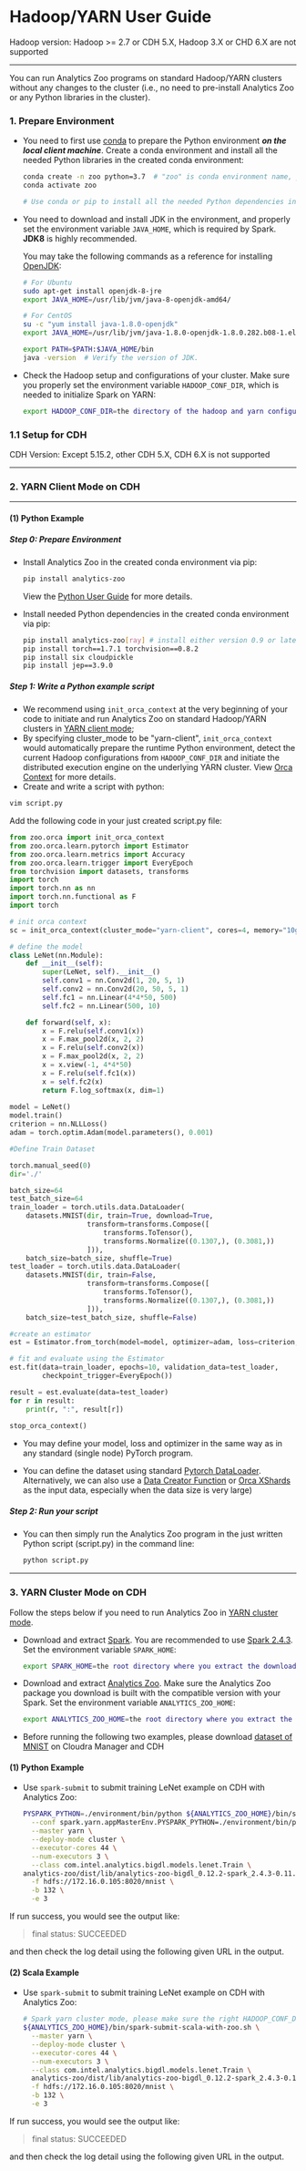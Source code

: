 # Hadoop/YARN User Guide

Hadoop version: Hadoop >= 2.7 or CDH 5.X, Hadoop 3.X or CHD 6.X are not supported

---

You can run Analytics Zoo programs on standard Hadoop/YARN clusters without any changes to the cluster (i.e., no need to pre-install Analytics Zoo or any Python libraries in the cluster).

### **1. Prepare Environment**

- You need to first use [conda](https://docs.conda.io/projects/conda/en/latest/user-guide/install/) to prepare the Python environment _**on the local client machine**_. Create a conda environment and install all the needed Python libraries in the created conda environment:

  ```bash
  conda create -n zoo python=3.7  # "zoo" is conda environment name, you can use any name you like.
  conda activate zoo

  # Use conda or pip to install all the needed Python dependencies in the created conda environment.
  ```

- You need to download and install JDK in the environment, and properly set the environment variable `JAVA_HOME`, which is required by Spark. __JDK8__ is highly recommended.

  You may take the following commands as a reference for installing [OpenJDK](https://openjdk.java.net/install/):

  ```bash
  # For Ubuntu
  sudo apt-get install openjdk-8-jre
  export JAVA_HOME=/usr/lib/jvm/java-8-openjdk-amd64/

  # For CentOS
  su -c "yum install java-1.8.0-openjdk"
  export JAVA_HOME=/usr/lib/jvm/java-1.8.0-openjdk-1.8.0.282.b08-1.el7_9.x86_64/jre

  export PATH=$PATH:$JAVA_HOME/bin
  java -version  # Verify the version of JDK.
  ```

- Check the Hadoop setup and configurations of your cluster. Make sure you properly set the environment variable `HADOOP_CONF_DIR`, which is needed to initialize Spark on YARN:

  ```bash
  export HADOOP_CONF_DIR=the directory of the hadoop and yarn configurations
  ```

### **1.1 Setup for CDH**

CDH Version: Except 5.15.2, other CDH 5.X, CDH 6.X is not supported

---
### **2. YARN Client Mode on CDH**
-------------------------------------------------------
#### (1) Python Example
##### Step 0: Prepare Environment
- Install Analytics Zoo in the created conda environment via pip:

  ```bash
  pip install analytics-zoo
  ```

  View the [Python User Guide](./python.md) for more details.
  
- Install needed Python dependencies in the created conda environment via pip:

  ```bash
  pip install analytics-zoo[ray] # install either version 0.9 or latest nightly build
  pip install torch==1.7.1 torchvision==0.8.2
  pip install six cloudpickle
  pip install jep==3.9.0
  ```
  
##### **Step 1: Write a Python example script**

- We recommend using `init_orca_context` at the very beginning of your code to initiate and run Analytics Zoo on standard Hadoop/YARN clusters in [YARN client mode](https://spark.apache.org/docs/latest/running-on-yarn.html#launching-spark-on-yarn);
- By specifying cluster_mode to be "yarn-client", `init_orca_context` would automatically prepare the runtime Python environment, detect the current Hadoop configurations from `HADOOP_CONF_DIR` and initiate the distributed execution engine on the underlying YARN cluster. View [Orca Context](../Orca/Overview/orca-context.md) for more details.
- Create and write a script with python:

```bash
vim script.py
```
Add the following code in your just created script.py file:
```python
from zoo.orca import init_orca_context
from zoo.orca.learn.pytorch import Estimator 
from zoo.orca.learn.metrics import Accuracy
from zoo.orca.learn.trigger import EveryEpoch 
from torchvision import datasets, transforms
import torch
import torch.nn as nn
import torch.nn.functional as F
import torch

# init orca context
sc = init_orca_context(cluster_mode="yarn-client", cores=4, memory="10g", num_nodes=2)

# define the model
class LeNet(nn.Module):
    def __init__(self):
        super(LeNet, self).__init__()
        self.conv1 = nn.Conv2d(1, 20, 5, 1)
        self.conv2 = nn.Conv2d(20, 50, 5, 1)
        self.fc1 = nn.Linear(4*4*50, 500)
        self.fc2 = nn.Linear(500, 10)

    def forward(self, x):
        x = F.relu(self.conv1(x))
        x = F.max_pool2d(x, 2, 2)
        x = F.relu(self.conv2(x))
        x = F.max_pool2d(x, 2, 2)
        x = x.view(-1, 4*4*50)
        x = F.relu(self.fc1(x))
        x = self.fc2(x)
        return F.log_softmax(x, dim=1)
        
model = LeNet()
model.train()
criterion = nn.NLLLoss()
adam = torch.optim.Adam(model.parameters(), 0.001)

#Define Train Dataset

torch.manual_seed(0)
dir='./'

batch_size=64
test_batch_size=64
train_loader = torch.utils.data.DataLoader(
    datasets.MNIST(dir, train=True, download=True,
                   transform=transforms.Compose([
                       transforms.ToTensor(),
                       transforms.Normalize((0.1307,), (0.3081,))
                   ])),
    batch_size=batch_size, shuffle=True)
test_loader = torch.utils.data.DataLoader(
    datasets.MNIST(dir, train=False,
                   transform=transforms.Compose([
                       transforms.ToTensor(),
                       transforms.Normalize((0.1307,), (0.3081,))
                   ])),
    batch_size=test_batch_size, shuffle=False)

#create an estimator
est = Estimator.from_torch(model=model, optimizer=adam, loss=criterion, metrics=[Accuracy()])

# fit and evaluate using the Estimator
est.fit(data=train_loader, epochs=10, validation_data=test_loader,
        checkpoint_trigger=EveryEpoch())

result = est.evaluate(data=test_loader)
for r in result:
    print(r, ":", result[r])
    
stop_orca_context()
```
- You may define your model, loss and optimizer in the same way as in any standard (single node) PyTorch program.

- You can define the dataset using standard [Pytorch DataLoader](https://pytorch.org/docs/stable/data.html). Alternatively, we can also use a [Data Creator Function](https://github.com/intel-analytics/analytics-zoo/blob/master/docs/docs/colab-notebook/orca/quickstart/pytorch_lenet_mnist_data_creator_func.ipynb) or [Orca XShards](../Overview/data-parallel-processing) as the input data, especially when the data size is very large)

##### **Step 2: Run your script**

- You can then simply run the Analytics Zoo program in the just written Python script (script.py) in the command line:

  ```bash
  python script.py
  ```
---
### **3. YARN Cluster Mode on CDH**

Follow the steps below if you need to run Analytics Zoo in [YARN cluster mode](https://spark.apache.org/docs/latest/running-on-yarn.html#launching-spark-on-yarn).

- Download and extract [Spark](https://spark.apache.org/downloads.html). You are recommended to use [Spark 2.4.3](https://archive.apache.org/dist/spark/spark-2.4.3/spark-2.4.3-bin-hadoop2.7.tgz). Set the environment variable `SPARK_HOME`:

  ```bash
  export SPARK_HOME=the root directory where you extract the downloaded Spark package
  ```

- Download and extract [Analytics Zoo](../release.md). Make sure the Analytics Zoo package you download is built with the compatible version with your Spark. Set the environment variable `ANALYTICS_ZOO_HOME`:

  ```bash
  export ANALYTICS_ZOO_HOME=the root directory where you extract the downloaded Analytics Zoo package
  ```
- Before running the following two examples, please download [dataset of MNIST](http://yann.lecun.com/exdb/mnist/) on Cloudra Manager and CDH

#### (1) Python Example  
- Use `spark-submit` to submit training LeNet example on CDH with Analytics Zoo:

  ```bash
  PYSPARK_PYTHON=./environment/bin/python ${ANALYTICS_ZOO_HOME}/bin/spark-submit-python-with-zoo.sh \
    --conf spark.yarn.appMasterEnv.PYSPARK_PYTHON=./environment/bin/python \
    --master yarn \
    --deploy-mode cluster \
    --executor-cores 44 \
    --num-executors 3 \
    --class com.intel.analytics.bigdl.models.lenet.Train \
  analytics-zoo/dist/lib/analytics-zoo-bigdl_0.12.2-spark_2.4.3-0.11.0-SNAPSHOT-jar-with-dependencies.jar \
    -f hdfs://172.16.0.105:8020/mnist \
    -b 132 \
    -e 3
  ```
If run success, you would see the output like:
> final status: SUCCEEDED

and then check the log detail using the following given URL in the output.

#### (2) Scala Example
- Use `spark-submit` to submit training LeNet example on CDH with Analytics Zoo:

  ```bash
  # Spark yarn cluster mode, please make sure the right HADOOP_CONF_DIR is set
  ${ANALYTICS_ZOO_HOME}/bin/spark-submit-scala-with-zoo.sh \
    --master yarn \
    --deploy-mode cluster \
    --executor-cores 44 \
    --num-executors 3 \
    --class com.intel.analytics.bigdl.models.lenet.Train \
    analytics-zoo/dist/lib/analytics-zoo-bigdl_0.12.2-spark_2.4.3-0.11.0-SNAPSHOT-jar-with-dependencies.jar \
    -f hdfs://172.16.0.105:8020/mnist \
    -b 132 \
    -e 3
  ```
If run success, you would see the output like:
> final status: SUCCEEDED

and then check the log detail using the following given URL in the output.
